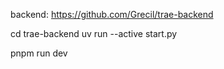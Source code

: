backend: https://github.com/Grecil/trae-backend

cd trae-backend
uv run --active start.py


pnpm run dev